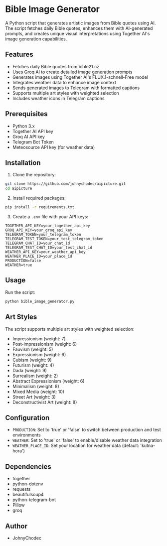 # Bible Image Generator

A Python script that generates artistic images from Bible quotes using AI. The script fetches daily Bible quotes, enhances them with AI-generated prompts, and creates unique visual interpretations using Together AI's image generation capabilities.

## Features

- Fetches daily Bible quotes from bible21.cz
- Uses Groq AI to create detailed image generation prompts
- Generates images using Together AI's FLUX.1-schnell-Free model
- Integrates weather data to enhance image context
- Sends generated images to Telegram with formatted captions
- Supports multiple art styles with weighted selection
- Includes weather icons in Telegram captions

## Prerequisites

- Python 3.x
- Together AI API key
- Groq AI API key
- Telegram Bot Token
- Meteosource API key (for weather data)

## Installation

1. Clone the repository:
```bash
git clone https://github.com/johnychodec/aipicture.git
cd aipicture
```

2. Install required packages:
```bash
pip install -r requirements.txt
```

3. Create a `.env` file with your API keys:
```env
TOGETHER_API_KEY=your_together_api_key
GROQ_API_KEY=your_groq_api_key
TELEGRAM_TOKEN=your_telegram_token
TELEGRAM_TEST_TOKEN=your_test_telegram_token
TELEGRAM_CHAT_ID=your_chat_id
TELEGRAM_TEST_CHAT_ID=your_test_chat_id
WEATHER_API_KEY=your_weather_api_key
WEATHER_PLACE_ID=your_place_id
PRODUCTION=false
WEATHER=true
```

## Usage

Run the script:
```bash
python bible_image_generator.py
```

## Art Styles

The script supports multiple art styles with weighted selection:
- Impressionism (weight: 7)
- Post-impressionism (weight: 6)
- Fauvism (weight: 5)
- Expressionism (weight: 6)
- Cubism (weight: 9)
- Futurism (weight: 4)
- Dada (weight: 9)
- Surrealism (weight: 2)
- Abstract Expressionism (weight: 6)
- Minimalism (weight: 8)
- Mixed Media (weight: 10)
- Street Art (weight: 3)
- Deconstructivist Art (weight: 8)

## Configuration

- `PRODUCTION`: Set to 'true' or 'false' to switch between production and test environments
- `WEATHER`: Set to 'true' or 'false' to enable/disable weather data integration
- `WEATHER_PLACE_ID`: Set your location for weather data (default: 'kutna-hora')

## Dependencies

- together
- python-dotenv
- requests
- beautifulsoup4
- python-telegram-bot
- Pillow
- groq

## Author

- JohnyChodec

